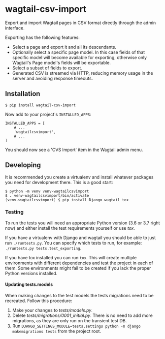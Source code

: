 # wagtail-csv-import

Export and import Wagtail pages in CSV format directly through the admin interface.

Exporting has the following features:

- Select a page and export it and all its descendants.
- Optionally select a specific page model. In this case fields of that
  specific model will become available for exporting, otherwise only
  Wagtail's Page model's fields will be exportable.
- Select a subset of fields to export.
- Generated CSV is streamed via HTTP, reducing memory usage in the
  server and avoiding response timeouts.

## Installation

    $ pip install wagtail-csv-import

Now add to your project's `INSTALLED_APPS`:

    INSTALLED_APPS = [
        # ...
        'wagtailcsvimport',
        # ...
    ]

You should now see a 'CVS Import' item in the Wagtail admin menu.

## Developing

It is recommended you create a virtualenv and install whatever
packages you need for development there. This is a good start:

    $ python -m venv venv-wagtailcsvimport
    $ . venv-wagtailcsvimport/bin/activate
    (venv-wagtailcsvimport) $ pip install Django wagtail tox

### Testing

To run the tests you will need an appropriate Python version (3.6 or
3.7 right now) and either install the test requirements yourself or
use *tox*.

If you have a virtualenv with Django and wagtail you should be able to
just run `./runtests.py`. You can specify which tests to run, for
example: `./runtests.py tests.test_exporting`.

If you have tox installed you can run `tox`. This will create multiple
environments with different dependencies and test the project in each
of them. Some environments might fail to be created if you lack the
proper Python versions installed.

#### Updating tests.models

When making changes to the test models the tests migrations need to be
recreated. Follow this procedure:

1. Make your changes to *tests/models.py*.
1. Delete *tests/migrations/0001_initial.py*. There is no need to add
   more migrations, as they are only run on the transient test DB.
1. Run `DJANGO_SETTINGS_MODULE=tests.settings python -m django makemigrations tests` from the project root.
